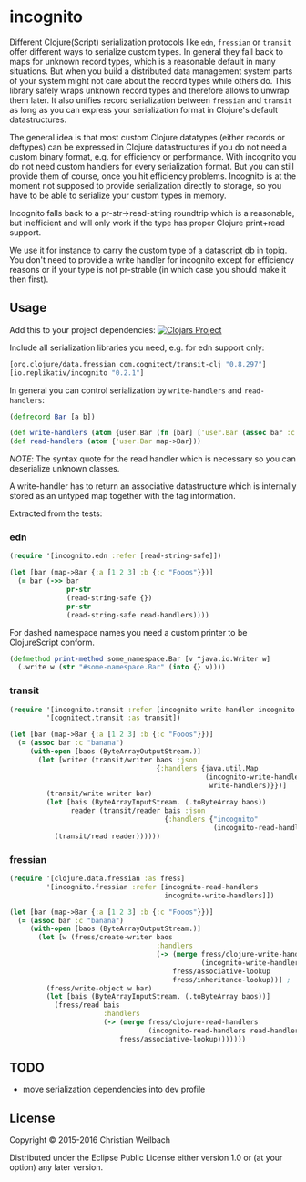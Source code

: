 # incognito

Different Clojure(Script) serialization protocols like `edn`, `fressian` or
`transit` offer different ways to serialize custom types. In general
they fall back to maps for unknown record types, which is a reasonable
default in many situations. But when you build a distributed data
management system parts of your system might not care about the record
types while others do. This library safely wraps unknown record types
and therefore allows to unwrap them later. It also unifies record
serialization between `fressian` and `transit` as long as you can
express your serialization format in Clojure's default datastructures.

The general idea is that most custom Clojure datatypes (either records or
deftypes) can be expressed in Clojure datastructures if you do not need a custom
binary format, e.g. for efficiency or performance. With incognito you do not
need custom handlers for every serialization format. But you can still provide
them of course, once you hit efficiency problems. Incognito is at the moment not
supposed to provide serialization directly to storage, so you have to be able to
serialize your custom types in memory.

Incognito falls back to a pr-str->read-string roundtrip which is a reasonable,
but inefficient and will only work if the type has proper Clojure print+read
support. 

We use it for instance to carry the custom type of
a [datascript db](https://github.com/tonsky/datascript)
in [topiq](https://github.com/replikativ/topiq). You don't need to provide a
write handler for incognito except for efficiency reasons or if your type is not
pr-strable (in which case you should make it then first).

## Usage

Add this to your project dependencies:
[![Clojars Project](http://clojars.org/io.replikativ/incognito/latest-version.svg)](http://clojars.org/io.replikativ/incognito)

Include all serialization libraries you need, e.g. for edn support only:
```clojure
[org.clojure/data.fressian com.cognitect/transit-clj "0.8.297"]
[io.replikativ/incognito "0.2.1"]
```

In general you can control serialization by `write-handlers` and `read-handlers`:

```clojure
(defrecord Bar [a b])

(def write-handlers (atom {user.Bar (fn [bar] ['user.Bar (assoc bar :c "banana")])}))
(def read-handlers (atom {'user.Bar map->Bar}))
```
*NOTE*: The syntax quote for the read handler which is necessary so you
can deserialize unknown classes.

A write-handler has to return an associative datastructure which is
internally stored as an untyped map together with the tag information.

Extracted from the tests:

### edn

```clojure
(require '[incognito.edn :refer [read-string-safe]])

(let [bar (map->Bar {:a [1 2 3] :b {:c "Fooos"}})]
  (= bar (->> bar
              pr-str
              (read-string-safe {})
              pr-str
              (read-string-safe read-handlers))))
```

For dashed namespace names you need a custom printer to be
ClojureScript conform.

```clojure
(defmethod print-method some_namespace.Bar [v ^java.io.Writer w]
  (.write w (str "#some-namespace.Bar" (into {} v))))
```


### transit
```clojure
(require '[incognito.transit :refer [incognito-write-handler incognito-read-handler]]
         '[cognitect.transit :as transit])

(let [bar (map->Bar {:a [1 2 3] :b {:c "Fooos"}})]
  (= (assoc bar :c "banana")
     (with-open [baos (ByteArrayOutputStream.)]
       (let [writer (transit/writer baos :json
                                    {:handlers {java.util.Map
                                                (incognito-write-handler
                                                 write-handlers)}})]
         (transit/write writer bar)
         (let [bais (ByteArrayInputStream. (.toByteArray baos))
               reader (transit/reader bais :json
                                      {:handlers {"incognito"
                                                  (incognito-read-handler read-handlers)}})]
           (transit/read reader))))))
```

### fressian

```clojure
(require '[clojure.data.fressian :as fress]
         '[incognito.fressian :refer [incognito-read-handlers
                                      incognito-write-handlers]])

(let [bar (map->Bar {:a [1 2 3] :b {:c "Fooos"}})]
  (= (assoc bar :c "banana")
     (with-open [baos (ByteArrayOutputStream.)]
       (let [w (fress/create-writer baos
                                    :handlers
                                    (-> (merge fress/clojure-write-handlers
                                               (incognito-write-handlers write-handlers))
                                        fress/associative-lookup
                                        fress/inheritance-lookup))] ;
         (fress/write-object w bar)
         (let [bais (ByteArrayInputStream. (.toByteArray baos))]
           (fress/read bais
                       :handlers
                       (-> (merge fress/clojure-read-handlers
                                  (incognito-read-handlers read-handlers))
                           fress/associative-lookup)))))))
```

## TODO

- move serialization dependencies into dev profile

## License

Copyright © 2015-2016 Christian Weilbach

Distributed under the Eclipse Public License either version 1.0 or (at
your option) any later version.
